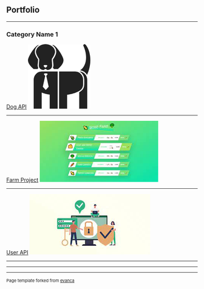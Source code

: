 ## Portfolio

---

### Category Name 1 

[Dog API](https://github.com/ed-favour/DOG-API.git)
<img src="dog.png?raw=true"/>

---
[Farm Project](git@github.com:ed-favour/Farm-Project.git)
<img src="nodefarm.jpg?raw=true"/>

---
[User API](git@github.com:ed-favour/Node_Express-API.git)
<img src="user.jpg?raw=true"/>

---

<!-- ### Category Name 2

- [Project 1 Title](http://example.com/)
- [Project 2 Title](http://example.com/)
- [Project 3 Title](http://example.com/)
- [Project 4 Title](http://example.com/)
- [Project 5 Title](http://example.com/) -->

---




---
<p style="font-size:11px">Page template forked from <a href="https://github.com/evanca/quick-portfolio">evanca</a></p>
<!-- Remove above link if you don't want to attibute -->
